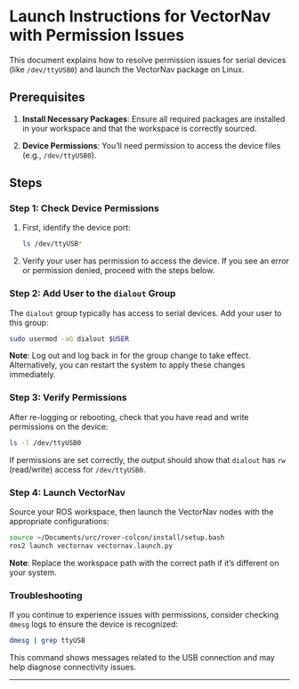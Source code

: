 # Launch Instructions for VectorNav with Permission Issues

This document explains how to resolve permission issues for serial devices (like `/dev/ttyUSB0`) and launch the VectorNav package on Linux.

## Prerequisites

1. **Install Necessary Packages**: Ensure all required packages are installed in your workspace and that the workspace is correctly sourced.
   
2. **Device Permissions**: You’ll need permission to access the device files (e.g., `/dev/ttyUSB0`).

## Steps

### Step 1: Check Device Permissions

1. First, identify the device port:
   ```bash
   ls /dev/ttyUSB*
   ```
2. Verify your user has permission to access the device. If you see an error or permission denied, proceed with the steps below.

### Step 2: Add User to the `dialout` Group

The `dialout` group typically has access to serial devices. Add your user to this group:

```bash
sudo usermod -aG dialout $USER
```

**Note**: Log out and log back in for the group change to take effect. Alternatively, you can restart the system to apply these changes immediately.

### Step 3: Verify Permissions

After re-logging or rebooting, check that you have read and write permissions on the device:

```bash
ls -l /dev/ttyUSB0
```

If permissions are set correctly, the output should show that `dialout` has `rw` (read/write) access for `/dev/ttyUSB0`.

### Step 4: Launch VectorNav

Source your ROS workspace, then launch the VectorNav nodes with the appropriate configurations:

```bash
source ~/Documents/urc/rover-colcon/install/setup.bash
ros2 launch vectornav vectornav.launch.py
```

**Note**: Replace the workspace path with the correct path if it’s different on your system.

### Troubleshooting

If you continue to experience issues with permissions, consider checking `dmesg` logs to ensure the device is recognized:

```bash
dmesg | grep ttyUSB
```

This command shows messages related to the USB connection and may help diagnose connectivity issues.

--- 
